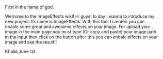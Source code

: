 First in the name of god.

Welcome to the ImageEffects wiki!
Hi guys! to day I wanna to  introduce my new project.
Its name is ImageEffects.
With this tool I created you can enable some great and awesome effects on your image.
For upload your image in the main page you must type (Or copy and paste) your image path in the input then click on the button after this you can enbale effects on your image and see the result!!

Khalid,June 1st
